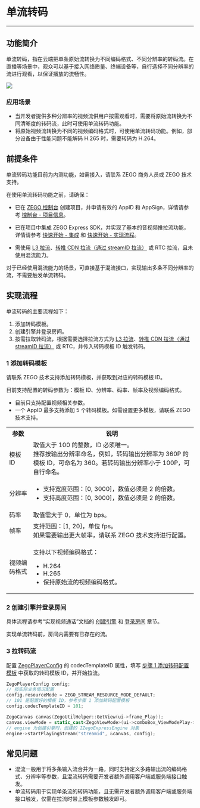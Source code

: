 # 单流转码

- - -

## 功能简介


单流转码，指在云端把单条原始流转换为不同编码格式、不同分辨率的转码流。在直播等场景中，观众可以基于接入网络质量、终端设备等，自行选择不同分辨率的流进行观看，以保证播放的流畅性。

<Frame width="512" height="auto" caption="">
  <img src="https://doc-media.zego.im/sdk-doc/Pics/Express/Single_stream_transcoding.jpeg" />
</Frame>

### 应用场景

- 当开发者提供多种分辨率的视频流供用户按需观看时，需要将原始流转换为不同清晰度的转码流，此时可使用单流转码功能。
- 将原始视频流转换为不同的视频编码格式时，可使用单流转码功能。例如，部分设备由于性能问题不能解码 H.265 时，需要转码为 H.264。


## 前提条件

<Warning title="注意">


单流转码功能目前为内测功能，如需接入，请联系 ZEGO 商务人员或 ZEGO 技术支持。
</Warning>

在使用单流转码功能之前，请确保：
- 已在 [ZEGO 控制台](https://console.zego.im) 创建项目，并申请有效的 AppID 和 AppSign，详情请参考 [控制台 - 项目信息](/console/project-info)。
- 已在项目中集成 ZEGO Express SDK，并实现了基本的音视频推拉流功能，详情请参考 [快速开始 - 集成](https://doc-zh.zego.im/article/9975) 和 [快速开始 - 实现流程](https://doc-zh.zego.im/article/9976)。

- 需使用 [L3 拉流](https://doc-zh.zego.im/article/11808)、[转推 CDN 拉流（通过 streamID 拉流）](https://doc-zh.zego.im/article/10176) 或 RTC 拉流，且未使用混流能力。

<Note title="说明">


对于已经使用混流能力的场景，可直接基于混流接口，实现输出多条不同分辨率的流，不需要触发单流转码。
</Note>




## 实现流程

单流转码的主要流程如下：
1. 添加转码模板。
2. 创建引擎并登录房间。
3. 按需拉取转码流，根据需要选择拉流方式为 [L3 拉流](https://doc-zh.zego.im/article/11808)、[转推 CDN 拉流（通过 streamID 拉流）](https://doc-zh.zego.im/article/10176) 或 RTC，并传入转码模板 ID 触发转码。


<a name="step1"></a>
### 1 添加转码模板

请联系 ZEGO 技术支持添加转码模板，并获取到对应的转码模板 ID。

目前支持配置的转码参数为：模板 ID、分辨率、码率、帧率及视频编码格式。

<Warning title="注意">


- 目前只支持配置视频相关参数。
- 一个 AppID 最多支持添加 5 个转码模板。如需设置更多模板，请联系 ZEGO 技术支持。
</Warning>

<table>

<tbody><tr>
<th>参数</th>
<th>说明</th>
</tr>
<tr>
<td>模板 ID</td>
<td>取值大于 100 的整数，ID 必须唯一。<br />推荐按输出分辨率命名，例如，转码输出分辨率为 360P 的模板 ID，可命名为 360。若转码输出分辨率小于 100P，可自行命名。</td>
</tr>
<tr>
<td>分辨率</td>
<td><ul><li>支持宽度范围：[0, 3000]，数值必须是 2 的倍数。</li><li>支持高度范围：[0, 3000]，数值必须是 2 的倍数。</li></ul></td>
</tr>
<tr>
<td>码率</td>
<td>取值需大于 0，单位为 bps。</td>
</tr>
<tr>
<td>帧率</td>
<td>支持范围：[1, 20]，单位 fps。<br />如果需要输出更大帧率，请联系 ZEGO 技术支持进行配置。</td>
</tr>
<tr>
<td>视频编码格式</td>
<td><p>支持以下视频编码格式：</p><ul><li>H.264</li><li>H.265</li><li>保持原始流的视频编码格式。</li></ul></td>
</tr>
</tbody></table>


### 2 创建引擎并登录房间

具体流程请参考“实现视频通话”文档的 [创建引擎](https://doc-zh.zego.im/article/9976#createEngine) 和 [登录房间](https://doc-zh.zego.im/article/9976#loginRoom) 章节。

<Warning title="注意">


实现单流转码前，房间内需要有已存在的流。
</Warning>

### 3 拉转码流

配置 [ZegoPlayerConfig](https://doc-zh.zego.im/article/api?doc=Express_Video_SDK_API~cpp_macos~struct~ZegoPlayerConfig) 的 codecTemplateID 属性，填写 [步骤 1 添加转码配置模板](https://doc-zh.zego.im/article/18230#step1) 中获取的转码模板 ID，并开始拉流。

```cpp
ZegoPlayerConfig config;
// 按实际业务情况配置
config.resourceMode = ZEGO_STREAM_RESOURCE_MODE_DEFAULT;
// 101 是配置好的模板 ID，参考步骤 1 添加转码配置模板
config.codecTemplateID = 101;

ZegoCanvas canvas(ZegoUtilHelper::GetView(ui->frame_Play));
canvas.viewMode = static_cast<ZegoViewMode>(ui->comboBox_ViewModePlay->currentIndex());
// engine 为创建引擎时，创建的 IZegoExpressEngine 对象
engine->startPlayingStream("streamid", &canvas, config);
```



## 常见问题

<Accordion title="混流和单流转码的区别是什么？" defaultOpen="false">

- 混流一般用于将多条输入流合并为一路，同时支持定义多路输出流的编码格式、分辨率等参数，且混流转码需要开发者额外调用客户端或服务端接口触发。
- 单流转码用于实现单条流的转码功能，且无需开发者额外调用客户端或服务端接口触发，仅需在拉流时带上模板参数触发即可。
</Accordion>
<Content />

